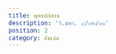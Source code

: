 ```yaml
---
title: พุทธปณิธาน
description: 'วิ.มหา. ๔/๓๒/๓๑'
position: 2
category: ต้นเล่ม
---
```


<buddhist-verse>
  <template v-slot:header>พุทธปณิธาน</template>
  <template v-slot:body>
    พวกเธอจงเที่ยวจาริกไป <br/>
    เพื่อประโยชน์และความสุขแก่ชนหมู่มาก เพื่ออนุเคราะห์โลก <br/>
    เพื่อประโยชน์เกื้อกูลและความสุข แก่ทวยเทพและมนุษย์ <br/>
    พวกเธออย่าได้ไปรวมทางเดียวกันสองรูป <br/>
    จงแสดงธรรมงามในเบื้องต้น งามในท่ามกลาง งามในที่สุด <br/>
    จงประกาศพรหมจรรย์ พร้อมทั้งอรรถทั้งพยัญชนะครบบริบูรณ์บริสุทธิ์ 
  </template>
  <template v-slot:footer>วิ.มหา. ๔/๓๒/๓๑</template>
</buddhist-verse>
